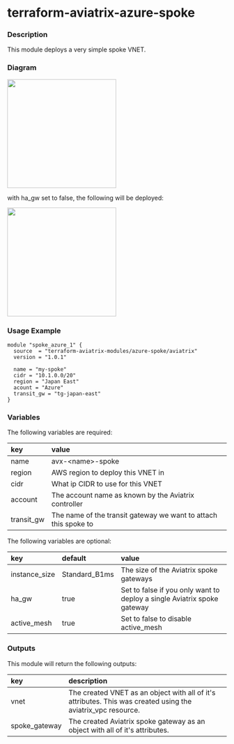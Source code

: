 # terraform-aviatrix-azure-spoke

### Description
This module deploys a very simple spoke VNET.

### Diagram
<img src="https://github.com/terraform-aviatrix-modules/terraform-aviatrix-azure-spoke/blob/master/img/azure-ha.png?raw=true" height="250">

with ha_gw set to false, the following will be deployed:

<img src="https://github.com/terraform-aviatrix-modules/terraform-aviatrix-azure-spoke/blob/master/img/azure-single.png?raw=true" height="250">

### Usage Example
```
module "spoke_azure_1" {
  source  = "terraform-aviatrix-modules/azure-spoke/aviatrix"
  version = "1.0.1"

  name = "my-spoke"
  cidr = "10.1.0.0/20"
  region = "Japan East"
  acount = "Azure"
  transit_gw = "tg-japan-east"
}
```

### Variables
The following variables are required:

key | value
:--- | :---
name | avx-\<name\>-spoke
region | AWS region to deploy this VNET in
cidr | What ip CIDR to use for this VNET
account | The account name as known by the Aviatrix controller
transit_gw | The name of the transit gateway we want to attach this spoke to

The following variables are optional:

key | default | value 
:---|:---|:---
instance_size | Standard_B1ms | The size of the Aviatrix spoke gateways
ha_gw | true | Set to false if you only want to deploy a single Aviatrix spoke gateway
active_mesh | true | Set to false to disable active_mesh

### Outputs
This module will return the following outputs:

key | description
:---|:---
vnet | The created VNET as an object with all of it's attributes. This was created using the aviatrix_vpc resource.
spoke_gateway | The created Aviatrix spoke gateway as an object with all of it's attributes.
